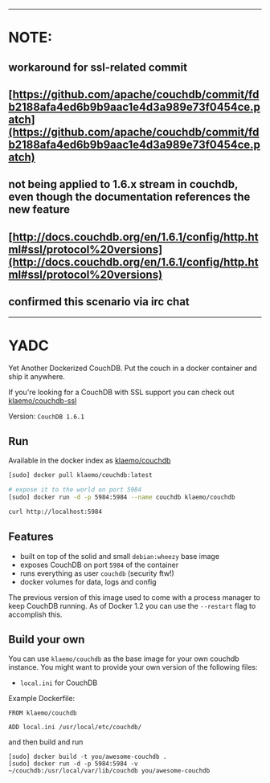 ***

# NOTE:

## workaround for ssl-related commit
## [https://github.com/apache/couchdb/commit/fdb2188afa4ed6b9b9aac1e4d3a989e73f0454ce.patch](https://github.com/apache/couchdb/commit/fdb2188afa4ed6b9b9aac1e4d3a989e73f0454ce.patch)
## not being applied to 1.6.x stream in couchdb, even though the documentation references the new feature
## [http://docs.couchdb.org/en/1.6.1/config/http.html#ssl/protocol%20versions](http://docs.couchdb.org/en/1.6.1/config/http.html#ssl/protocol%20versions)
## confirmed this scenario via irc chat

***

YADC
===

Yet Another Dockerized CouchDB.
Put the couch in a docker container and ship it anywhere.

If you're looking for a CouchDB with SSL support you can check out [klaemo/couchdb-ssl](https://index.docker.io/u/klaemo/couchdb-ssl/)

Version: `CouchDB 1.6.1`

## Run

Available in the docker index as [klaemo/couchdb](https://index.docker.io/u/klaemo/couchdb/)

```bash
[sudo] docker pull klaemo/couchdb:latest

# expose it to the world on port 5984
[sudo] docker run -d -p 5984:5984 --name couchdb klaemo/couchdb

curl http://localhost:5984
```

## Features

* built on top of the solid and small `debian:wheezy` base image
* exposes CouchDB on port `5984` of the container
* runs everything as user `couchdb` (security ftw!)
* docker volumes for data, logs and config

The previous version of this image used to come with a process manager to keep
CouchDB running. As of Docker 1.2 you can use the `--restart` flag to accomplish this.

## Build your own

You can use `klaemo/couchdb` as the base image for your own couchdb instance.
You might want to provide your own version of the following files:

* `local.ini` for CouchDB

Example Dockerfile:

```
FROM klaemo/couchdb

ADD local.ini /usr/local/etc/couchdb/
```

and then build and run

```
[sudo] docker build -t you/awesome-couchdb .
[sudo] docker run -d -p 5984:5984 -v ~/couchdb:/usr/local/var/lib/couchdb you/awesome-couchdb
```
